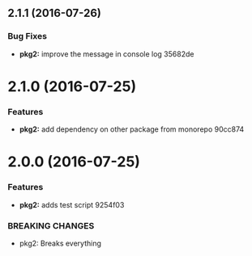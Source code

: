 <a name="2.1.1"></a>
## 2.1.1 (2016-07-26)


### Bug Fixes

* **pkg2:** improve the message in console log 35682de



<a name="2.1.0"></a>
# 2.1.0 (2016-07-25)


### Features

* **pkg2:** add dependency on other package from monorepo 90cc874



<a name="2.0.0"></a>
# 2.0.0 (2016-07-25)


### Features

* **pkg2:** adds test script 9254f03


### BREAKING CHANGES

* pkg2: Breaks everything



